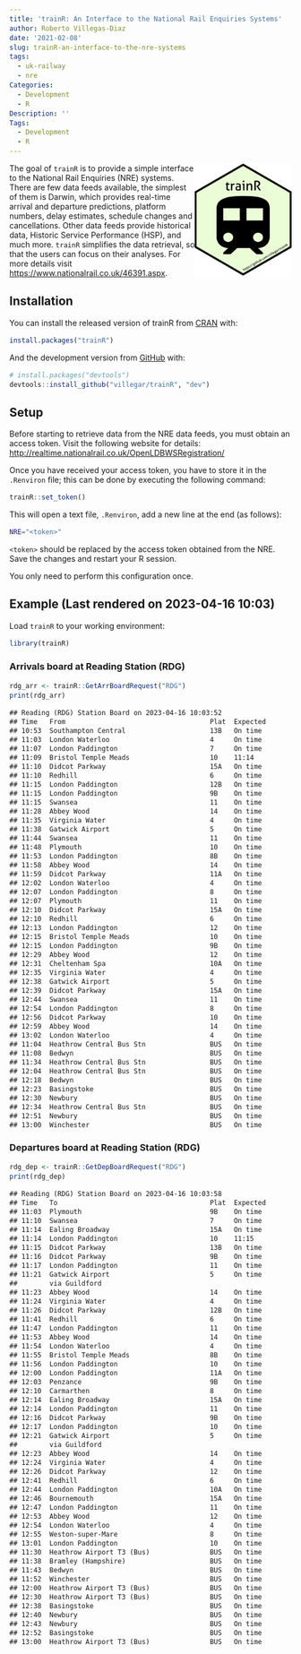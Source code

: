 ```yaml
---
title: 'trainR: An Interface to the National Rail Enquiries Systems'
author: Roberto Villegas-Diaz
date: '2021-02-08'
slug: trainR-an-interface-to-the-nre-systems
tags:
  - uk-railway
  - nre
Categories:
  - Development
  - R
Description: ''
Tags:
  - Development
  - R
---
```


<img src="https://raw.githubusercontent.com/villegar/trainR/main/inst/images/logo.png" alt="logo" align="right" height=200px/>

The goal of `trainR` is to provide a simple interface to the 
National Rail Enquiries (NRE) systems. There are few data feeds 
available, the simplest of them is Darwin, which provides real-time 
arrival and departure predictions, platform numbers, delay estimates, 
schedule changes and cancellations. Other data feeds provide historical 
data, Historic Service Performance (HSP), and much more. `trainR` 
simplifies the data retrieval, so that the users can focus on their 
analyses. For more details visit 
https://www.nationalrail.co.uk/46391.aspx.

## Installation

You can install the released version of trainR from [CRAN](https://CRAN.R-project.org) with:

``` r
install.packages("trainR")
```

And the development version from [GitHub](https://github.com/) with:

``` r
# install.packages("devtools")
devtools::install_github("villegar/trainR", "dev")
```

## Setup
Before starting to retrieve data from the NRE data feeds, you must obtain an access token. 
Visit the following website for details: http://realtime.nationalrail.co.uk/OpenLDBWSRegistration/

Once you have received your access token, you have to store it in the `.Renviron` file; this can be 
done by executing the following command:


```r
trainR::set_token()
```

This will open a text file, `.Renviron`, add a new line at the end (as follows):

```bash
NRE="<token>"
```

`<token>` should be replaced by the access token obtained from the NRE. Save the changes and restart 
your R session.

You only need to perform this configuration once.

## Example (Last rendered on 2023-04-16 10:03)

Load `trainR` to your working environment:

```r
library(trainR)
```

### Arrivals board at Reading Station (RDG)


```r
rdg_arr <- trainR::GetArrBoardRequest("RDG")
print(rdg_arr)
```

```
## Reading (RDG) Station Board on 2023-04-16 10:03:52
## Time   From                                    Plat  Expected
## 10:53  Southampton Central                     13B   On time
## 11:03  London Waterloo                         4     On time
## 11:07  London Paddington                       7     On time
## 11:09  Bristol Temple Meads                    10    11:14
## 11:10  Didcot Parkway                          15A   On time
## 11:10  Redhill                                 6     On time
## 11:15  London Paddington                       12B   On time
## 11:15  London Paddington                       9B    On time
## 11:15  Swansea                                 11    On time
## 11:28  Abbey Wood                              14    On time
## 11:35  Virginia Water                          4     On time
## 11:38  Gatwick Airport                         5     On time
## 11:44  Swansea                                 11    On time
## 11:48  Plymouth                                10    On time
## 11:53  London Paddington                       8B    On time
## 11:58  Abbey Wood                              14    On time
## 11:59  Didcot Parkway                          11A   On time
## 12:02  London Waterloo                         4     On time
## 12:07  London Paddington                       8     On time
## 12:07  Plymouth                                11    On time
## 12:10  Didcot Parkway                          15A   On time
## 12:10  Redhill                                 6     On time
## 12:13  London Paddington                       12    On time
## 12:15  Bristol Temple Meads                    10    On time
## 12:15  London Paddington                       9B    On time
## 12:29  Abbey Wood                              12    On time
## 12:31  Cheltenham Spa                          10A   On time
## 12:35  Virginia Water                          4     On time
## 12:38  Gatwick Airport                         5     On time
## 12:39  Didcot Parkway                          15A   On time
## 12:44  Swansea                                 11    On time
## 12:54  London Paddington                       8     On time
## 12:56  Didcot Parkway                          10    On time
## 12:59  Abbey Wood                              14    On time
## 13:02  London Waterloo                         4     On time
## 11:04  Heathrow Central Bus Stn                BUS   On time
## 11:08  Bedwyn                                  BUS   On time
## 11:34  Heathrow Central Bus Stn                BUS   On time
## 12:04  Heathrow Central Bus Stn                BUS   On time
## 12:18  Bedwyn                                  BUS   On time
## 12:23  Basingstoke                             BUS   On time
## 12:30  Newbury                                 BUS   On time
## 12:34  Heathrow Central Bus Stn                BUS   On time
## 12:51  Newbury                                 BUS   On time
## 13:00  Winchester                              BUS   On time
```

### Departures board at Reading Station (RDG)


```r
rdg_dep <- trainR::GetDepBoardRequest("RDG")
print(rdg_dep)
```

```
## Reading (RDG) Station Board on 2023-04-16 10:03:58
## Time   To                                      Plat  Expected
## 11:03  Plymouth                                9B    On time
## 11:10  Swansea                                 7     On time
## 11:14  Ealing Broadway                         15A   On time
## 11:14  London Paddington                       10    11:15
## 11:15  Didcot Parkway                          13B   On time
## 11:16  Didcot Parkway                          9B    On time
## 11:17  London Paddington                       11    On time
## 11:21  Gatwick Airport                         5     On time
##        via Guildford                           
## 11:23  Abbey Wood                              14    On time
## 11:24  Virginia Water                          4     On time
## 11:26  Didcot Parkway                          12B   On time
## 11:41  Redhill                                 6     On time
## 11:47  London Paddington                       11    On time
## 11:53  Abbey Wood                              14    On time
## 11:54  London Waterloo                         4     On time
## 11:55  Bristol Temple Meads                    8B    On time
## 11:56  London Paddington                       10    On time
## 12:00  London Paddington                       11A   On time
## 12:03  Penzance                                9B    On time
## 12:10  Carmarthen                              8     On time
## 12:14  Ealing Broadway                         15A   On time
## 12:14  London Paddington                       11    On time
## 12:16  Didcot Parkway                          9B    On time
## 12:17  London Paddington                       10    On time
## 12:21  Gatwick Airport                         5     On time
##        via Guildford                           
## 12:23  Abbey Wood                              14    On time
## 12:24  Virginia Water                          4     On time
## 12:26  Didcot Parkway                          12    On time
## 12:41  Redhill                                 6     On time
## 12:44  London Paddington                       10A   On time
## 12:46  Bournemouth                             15A   On time
## 12:47  London Paddington                       11    On time
## 12:53  Abbey Wood                              12    On time
## 12:54  London Waterloo                         4     On time
## 12:55  Weston-super-Mare                       8     On time
## 13:01  London Paddington                       10    On time
## 11:30  Heathrow Airport T3 (Bus)               BUS   On time
## 11:38  Bramley (Hampshire)                     BUS   On time
## 11:43  Bedwyn                                  BUS   On time
## 11:52  Winchester                              BUS   On time
## 12:00  Heathrow Airport T3 (Bus)               BUS   On time
## 12:30  Heathrow Airport T3 (Bus)               BUS   On time
## 12:38  Basingstoke                             BUS   On time
## 12:40  Newbury                                 BUS   On time
## 12:43  Newbury                                 BUS   On time
## 12:52  Basingstoke                             BUS   On time
## 13:00  Heathrow Airport T3 (Bus)               BUS   On time
```
